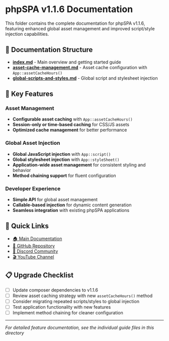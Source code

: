 # phpSPA v1.1.6 Documentation

This folder contains the complete documentation for phpSPA v1.1.6, featuring enhanced global asset management and improved script/style injection capabilities.

## 📁 Documentation Structure

- **[index.md](./index.md)** - Main overview and getting started guide
- **[asset-cache-management.md](./asset-cache-management.md)** - Asset cache configuration with `App::assetCacheHours()`
- **[global-scripts-and-styles.md](./global-scripts-and-styles.md)** - Global script and stylesheet injection

## 🚀 Key Features

### Asset Management
- **Configurable asset caching** with `App::assetCacheHours()`
- **Session-only or time-based caching** for CSS/JS assets
- **Optimized cache management** for better performance

### Global Asset Injection
- **Global JavaScript injection** with `App::script()`
- **Global stylesheet injection** with `App::styleSheet()`
- **Application-wide asset management** for consistent styling and behavior
- **Method chaining support** for fluent configuration

### Developer Experience
- **Simple API** for global asset management
- **Callable-based injection** for dynamic content generation
- **Seamless integration** with existing phpSPA applications

## 🔗 Quick Links

- [🏠 Main Documentation](https://phpspa.readthedocs.io)
- [📝 GitHub Repository](https://github.com/dconco/phpspa)
- [💬 Discord Community](https://discord.gg/FeVQs73C)
- [🎬 YouTube Channel](https://youtube.com/@daveconco)

## 📋 Upgrade Checklist

- [ ] Update composer dependencies to v1.1.6
- [ ] Review asset caching strategy with new `assetCacheHours()` method
- [ ] Consider migrating repeated scripts/styles to global injection
- [ ] Test application functionality with new features
- [ ] Implement method chaining for cleaner configuration

---

*For detailed feature documentation, see the individual guide files in this directory*